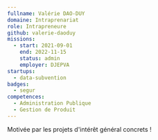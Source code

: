 ```yaml
---
fullname: Valérie DAO-DUY
domaine: Intraprenariat
role: Intrapreneure
github: valerie-daoduy
missions:
  - start: 2021-09-01
    end: 2022-11-15
    status: admin
    employer: DJEPVA
startups:
  - data-subvention
badges:
  - segur
competences:
  - Administration Publique
  - Gestion de Produit
---
```

Motivée par les projets d'intérêt général concrets !